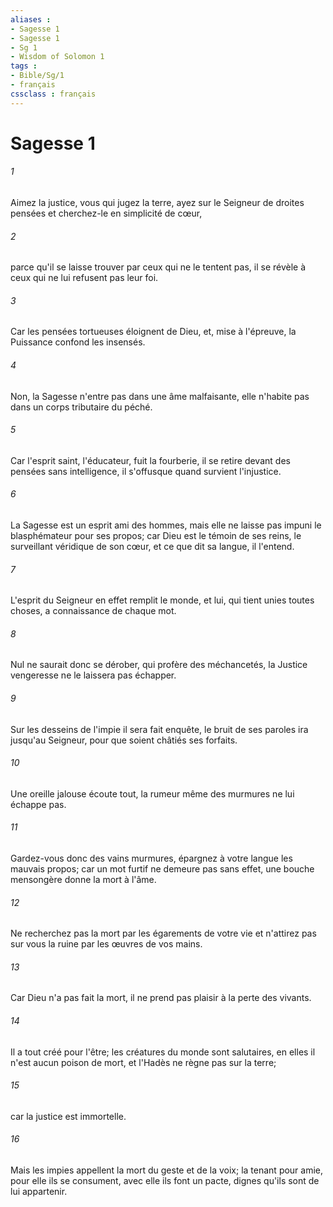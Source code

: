 ```yaml
---
aliases : 
- Sagesse 1
- Sagesse 1
- Sg 1
- Wisdom of Solomon 1
tags : 
- Bible/Sg/1
- français
cssclass : français
---
```


# Sagesse 1

###### 1
Aimez la justice, vous qui jugez la terre, ayez sur le Seigneur de droites pensées et cherchez-le en simplicité de cœur,
###### 2
parce qu'il se laisse trouver par ceux qui ne le tentent pas, il se révèle à ceux qui ne lui refusent pas leur foi.
###### 3
Car les pensées tortueuses éloignent de Dieu, et, mise à l'épreuve, la Puissance confond les insensés.
###### 4
Non, la Sagesse n'entre pas dans une âme malfaisante, elle n'habite pas dans un corps tributaire du péché.
###### 5
Car l'esprit saint, l'éducateur, fuit la fourberie, il se retire devant des pensées sans intelligence, il s'offusque quand survient l'injustice.
###### 6
La Sagesse est un esprit ami des hommes, mais elle ne laisse pas impuni le blasphémateur pour ses propos; car Dieu est le témoin de ses reins, le surveillant véridique de son cœur, et ce que dit sa langue, il l'entend.
###### 7
L'esprit du Seigneur en effet remplit le monde, et lui, qui tient unies toutes choses, a connaissance de chaque mot.
###### 8
Nul ne saurait donc se dérober, qui profère des méchancetés, la Justice vengeresse ne le laissera pas échapper.
###### 9
Sur les desseins de l'impie il sera fait enquête, le bruit de ses paroles ira jusqu'au Seigneur, pour que soient châtiés ses forfaits.
###### 10
Une oreille jalouse écoute tout, la rumeur même des murmures ne lui échappe pas.
###### 11
Gardez-vous donc des vains murmures, épargnez à votre langue les mauvais propos; car un mot furtif ne demeure pas sans effet, une bouche mensongère donne la mort à l'âme.
###### 12
Ne recherchez pas la mort par les égarements de votre vie et n'attirez pas sur vous la ruine par les œuvres de vos mains.
###### 13
Car Dieu n'a pas fait la mort, il ne prend pas plaisir à la perte des vivants.
###### 14
Il a tout créé pour l'être; les créatures du monde sont salutaires, en elles il n'est aucun poison de mort, et l'Hadès ne règne pas sur la terre;
###### 15
car la justice est immortelle.
###### 16
Mais les impies appellent la mort du geste et de la voix; la tenant pour amie, pour elle ils se consument, avec elle ils font un pacte, dignes qu'ils sont de lui appartenir.
